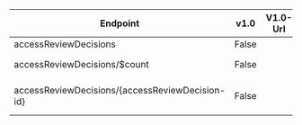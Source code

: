 | Endpoint | v1.0 | V1.0-Url | v1.0-Methods | beta | Beta-Url | Beta-Methods | Path | Root | Children | Segment |
| ----------| ----------| ----------| ----------| ----------| ----------| ----------| ----------| ----------| ----------| ----------|
| accessReviewDecisions| False| | | True| https://graph.microsoft.com/beta/accessReviewDecisions| Get Post| accessReviewDecisions| accessReviewDecisions| 2| accessReviewDecisions|
| accessReviewDecisions/$count| False| | | True| https://graph.microsoft.com/beta/accessReviewDecisions/$count| Get| accessReviewDecisions $count| accessReviewDecisions| 0| $count|
| accessReviewDecisions/{accessReviewDecision-id}| False| | | True| https://graph.microsoft.com/beta/accessReviewDecisions/{accessReviewDecision-id}| Get Patch Delete| accessReviewDecisions {accessReviewDecision-id}| accessReviewDecisions| 0| {accessReviewDecision-id}|
